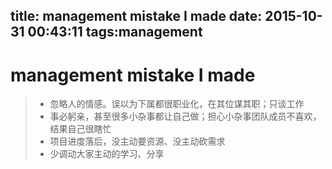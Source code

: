 title: management mistake I made
date: 2015-10-31 00:43:11
tags:management
---
# management mistake I made


> * 忽略人的情感。误以为下属都很职业化，在其位谋其职；只谈工作
> * 事必躬亲，甚至很多小杂事都让自己做；担心小杂事团队成员不喜欢，结果自己很瞎忙
> * 项目进度落后，没主动要资源、没主动砍需求
> * 少调动大家主动的学习、分享
